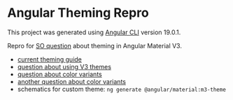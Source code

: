 # Angular Theming Repro

This project was generated using [Angular CLI](https://github.com/angular/angular-cli) version 19.0.1.

Repro for [SO question](https://stackoverflow.com/questions/79230742/proper-angular-material-v3-theming) about theming in Angular Material V3.

- [current theming guide](https://material.angular.io/guide/theming)
- [question about using V3 themes](https://stackoverflow.com/questions/79153638/how-to-i-make-themes-work-with-angular-18-and-materials-3)
- [question about color variants](https://github.com/angular/components/issues/29160)
- [another question about color variants](https://github.com/angular/components/issues/28805)
- schematics for custom theme: `ng generate @angular/material:m3-theme`
